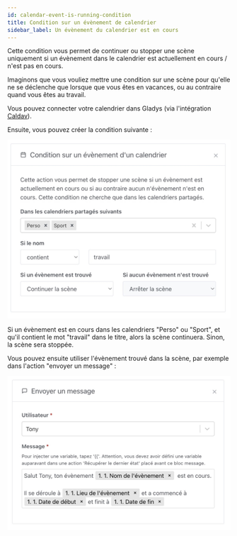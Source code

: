 ```yaml
---
id: calendar-event-is-running-condition
title: Condition sur un évènement de calendrier
sidebar_label: Un évènement du calendrier est en cours
---
```


Cette condition vous permet de continuer ou stopper une scène uniquement si un évènement dans le calendrier est actuellement en cours / n'est pas en cours.

Imaginons que vous vouliez mettre une condition sur une scène pour qu'elle ne se déclenche que lorsque que vous êtes en vacances, ou au contraire quand vous êtes au travail.

Vous pouvez connecter votre calendrier dans Gladys (via l'intégration [Caldav](/fr/docs/integrations/caldav/)).

Ensuite, vous pouvez créer la condition suivante :

![Un évènement est en cours dans le calendrier](../../../../../static/img/docs/fr/scenes/calendar-event-is-running/calendar-event-is-running.jpg)

Si un évènement est en cours dans les calendriers "Perso" ou "Sport", et qu'il contient le mot "travail" dans le titre, alors la scène continuera. Sinon, la scène sera stoppée.

Vous pouvez ensuite utiliser l'évènement trouvé dans la scène, par exemple dans l'action "envoyer un message" :

![Message avec variable](../../../../../static/img/docs/fr/scenes/calendar-event-is-running/msg-calendar-is-running-fr.jpg)
